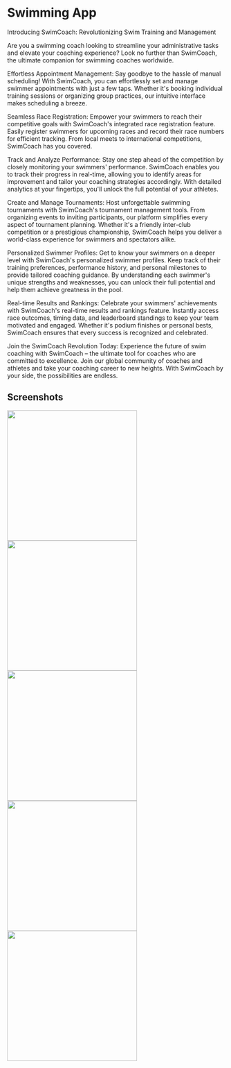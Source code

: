 # Swimming App

Introducing SwimCoach: Revolutionizing Swim Training and Management

Are you a swimming coach looking to streamline your administrative tasks and elevate your coaching experience? Look no further than SwimCoach, the ultimate companion for swimming coaches worldwide.

Effortless Appointment Management:
Say goodbye to the hassle of manual scheduling! With SwimCoach, you can effortlessly set and manage swimmer appointments with just a few taps. Whether it's booking individual training sessions or organizing group practices, our intuitive interface makes scheduling a breeze.

Seamless Race Registration:
Empower your swimmers to reach their competitive goals with SwimCoach's integrated race registration feature. Easily register swimmers for upcoming races and record their race numbers for efficient tracking. From local meets to international competitions, SwimCoach has you covered.

Track and Analyze Performance:
Stay one step ahead of the competition by closely monitoring your swimmers' performance. SwimCoach enables you to track their progress in real-time, allowing you to identify areas for improvement and tailor your coaching strategies accordingly. With detailed analytics at your fingertips, you'll unlock the full potential of your athletes.

Create and Manage Tournaments:
Host unforgettable swimming tournaments with SwimCoach's tournament management tools. From organizing events to inviting participants, our platform simplifies every aspect of tournament planning. Whether it's a friendly inter-club competition or a prestigious championship, SwimCoach helps you deliver a world-class experience for swimmers and spectators alike.

Personalized Swimmer Profiles:
Get to know your swimmers on a deeper level with SwimCoach's personalized swimmer profiles. Keep track of their training preferences, performance history, and personal milestones to provide tailored coaching guidance. By understanding each swimmer's unique strengths and weaknesses, you can unlock their full potential and help them achieve greatness in the pool.

Real-time Results and Rankings:
Celebrate your swimmers' achievements with SwimCoach's real-time results and rankings feature. Instantly access race outcomes, timing data, and leaderboard standings to keep your team motivated and engaged. Whether it's podium finishes or personal bests, SwimCoach ensures that every success is recognized and celebrated.

Join the SwimCoach Revolution Today:
Experience the future of swim coaching with SwimCoach – the ultimate tool for coaches who are committed to excellence. Join our global community of coaches and athletes and take your coaching career to new heights. With SwimCoach by your side, the possibilities are endless.

## Screenshots
<div>
<img src="https://github.com/TanjiroAR/swimming/assets/82019291/9050420e-4156-4db4-aa46-21445e5712bf" width= "300">
<img src="https://github.com/TanjiroAR/swimming/assets/82019291/15f4c0f7-c0ae-44ce-b232-dafd4d1ac844" width= "300">
<img src="https://github.com/TanjiroAR/swimming/assets/82019291/3339d7b6-aabd-4bae-a976-9b40a491a80f" width= "300">
<img src=https://github.com/TanjiroAR/swimming/assets/82019291/6f40246f-7041-4a03-9b12-c967fffc061f" width= "300">
<img src="https://github.com/TanjiroAR/swimming/assets/82019291/09e49ea6-ba8e-4aa1-b403-f30be45082ec" width= "300">
</div>
